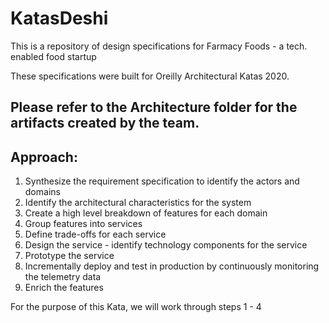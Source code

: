 # KatasDeshi

 This is a repository of design specifications for Farmacy Foods - a tech. enabled food startup
 
 These specifications were built for Oreilly Architectural Katas 2020.


## Please refer to the Architecture folder for the artifacts created by the team.

 ## Approach:
 1. Synthesize the requirement specification to identify the actors and domains
 2. Identify the architectural characteristics for the system
 3. Create a high level breakdown of features for each domain
 3. Group features into services
 4. Define trade-offs for each service
 5. Design the service - identify technology components for the service
 6. Prototype the service 
 7. Incrementally deploy and test in production by continuously monitoring the telemetry data
 8. Enrich the features 

For the purpose of this Kata, we will work through steps 1 - 4

